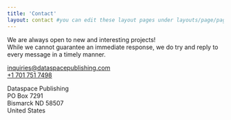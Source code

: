 ```yaml
---
title: 'Contact'
layout: contact #you can edit these layout pages under layouts/page/pageName.html
---
```


We are always open to new and interesting projects!\
While we cannot guarantee an immediate response, we do try and reply to every message in a timely manner.

[inquiries@dataspacepublishing.com](mailto:inquiries@dataspacepublishing.com)\
[+1 701 751 7498](tel:+17017517498)

Dataspace Publishing\
PO Box 7291 \
Bismarck ND 58507 \
United States
